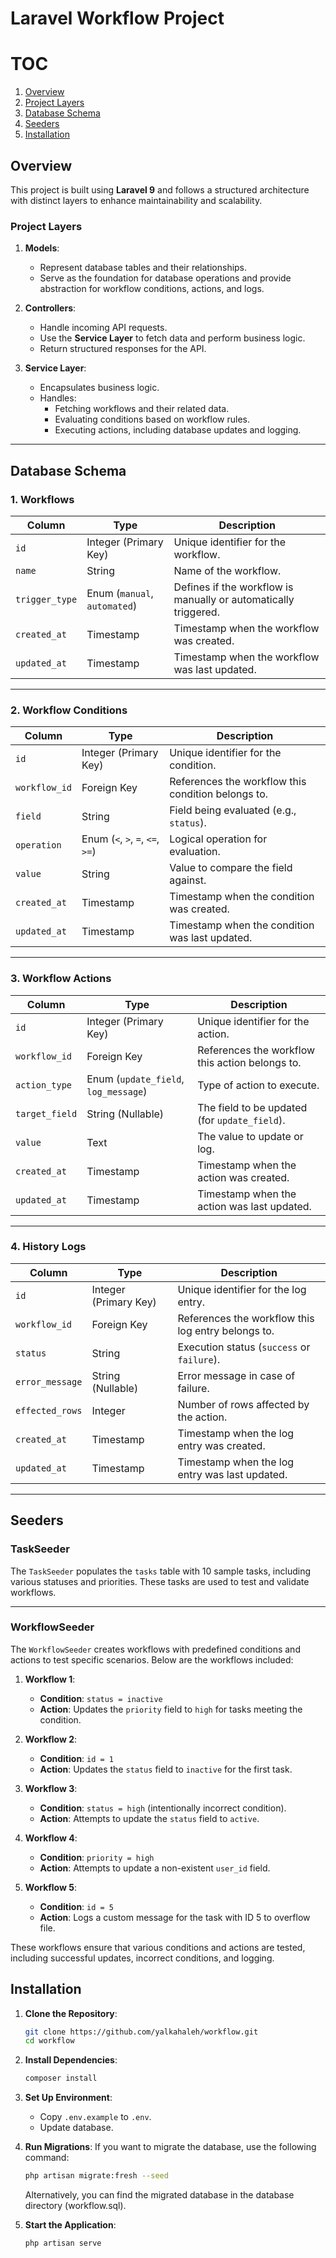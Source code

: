 
# Laravel Workflow Project

# TOC
1. [Overview](#overview)
2. [Project Layers](#project-layers)
3. [Database Schema](#database-schema)
4. [Seeders](#seeders)
5. [Installation](#installation)



## Overview
This project is built using **Laravel 9** and follows a structured architecture with distinct layers to enhance maintainability and scalability.

### Project Layers

1. **Models**:
    - Represent database tables and their relationships.
    - Serve as the foundation for database operations and provide abstraction for workflow conditions, actions, and logs.

2. **Controllers**:
    - Handle incoming API requests.
    - Use the **Service Layer** to fetch data and perform business logic.
    - Return structured responses for the API.

3. **Service Layer**:
    - Encapsulates business logic.
    - Handles:
        - Fetching workflows and their related data.
        - Evaluating conditions based on workflow rules.
        - Executing actions, including database updates and logging.

---

## Database Schema

### 1. Workflows
| Column        | Type                 | Description                                    |
|---------------|----------------------|------------------------------------------------|
| `id`          | Integer (Primary Key)| Unique identifier for the workflow.           |
| `name`        | String               | Name of the workflow.                         |
| `trigger_type`| Enum (`manual`, `automated`) | Defines if the workflow is manually or automatically triggered. |
| `created_at`  | Timestamp            | Timestamp when the workflow was created.      |
| `updated_at`  | Timestamp            | Timestamp when the workflow was last updated. |




---

### 2. Workflow Conditions
| Column       | Type                 | Description                                    |
|--------------|----------------------|------------------------------------------------|
| `id`         | Integer (Primary Key)| Unique identifier for the condition.          |
| `workflow_id`| Foreign Key          | References the workflow this condition belongs to. |
| `field`      | String               | Field being evaluated (e.g., `status`).       |
| `operation`  | Enum (`<`, `>`, `=`, `<=`, `>=`) | Logical operation for evaluation.            |
| `value`      | String               | Value to compare the field against.           |
| `created_at` | Timestamp            | Timestamp when the condition was created.     |
| `updated_at` | Timestamp            | Timestamp when the condition was last updated.|



---

### 3. Workflow Actions
| Column       | Type                 | Description                                    |
|--------------|----------------------|------------------------------------------------|
| `id`         | Integer (Primary Key)| Unique identifier for the action.             |
| `workflow_id`| Foreign Key          | References the workflow this action belongs to. |
| `action_type`| Enum (`update_field`, `log_message`) | Type of action to execute.                  |
| `target_field`| String (Nullable)   | The field to be updated (for `update_field`).  |
| `value`      | Text                 | The value to update or log.                   |
| `created_at` | Timestamp            | Timestamp when the action was created.        |
| `updated_at` | Timestamp            | Timestamp when the action was last updated.   |


---

### 4. History Logs
| Column          | Type                | Description                                 |
|------------------|---------------------|---------------------------------------------|
| `id`            | Integer (Primary Key) | Unique identifier for the log entry.        |
| `workflow_id`   | Foreign Key         | References the workflow this log entry belongs to. |
| `status`        | String              | Execution status (`success` or `failure`). |
| `error_message` | String (Nullable)   | Error message in case of failure.          |
| `effected_rows` | Integer             | Number of rows affected by the action.     |
| `created_at`    | Timestamp           | Timestamp when the log entry was created.  |
| `updated_at`    | Timestamp           | Timestamp when the log entry was last updated.|



---
## Seeders

### **TaskSeeder**
The `TaskSeeder` populates the `tasks` table with 10 sample tasks, including various statuses and priorities. These tasks are used to test and validate workflows.

---

### **WorkflowSeeder**
The `WorkflowSeeder` creates workflows with predefined conditions and actions to test specific scenarios. Below are the workflows included:

1. **Workflow 1**:
    - **Condition**: `status = inactive`
    - **Action**: Updates the `priority` field to `high` for tasks meeting the condition.

2. **Workflow 2**:
    - **Condition**: `id = 1`
    - **Action**: Updates the `status` field to `inactive` for the first task.

3. **Workflow 3**:
    - **Condition**: `status = high` (intentionally incorrect condition).
    - **Action**: Attempts to update the `status` field to `active`.

4. **Workflow 4**:
    - **Condition**: `priority = high`
    - **Action**: Attempts to update a non-existent `user_id` field.

5. **Workflow 5**:
    - **Condition**: `id = 5`
    - **Action**: Logs a custom message for the task with ID 5 to overflow file.

These workflows ensure that various conditions and actions are tested, including successful updates, incorrect conditions, and logging.


## Installation

1. **Clone the Repository**:
   ```bash
   git clone https://github.com/yalkahaleh/workflow.git
   cd workflow
   ```

2. **Install Dependencies**:
   ```bash
   composer install
   ```

3. **Set Up Environment**:
    - Copy `.env.example` to `.env`.
    - Update database.


4. **Run Migrations**:
   If you want to migrate the database, use the following command:
   ```bash
   php artisan migrate:fresh --seed
   ``` 
   Alternatively, you can find the migrated database in the database directory (workflow.sql).


5. **Start the Application**:
   ```bash
   php artisan serve
   ```
